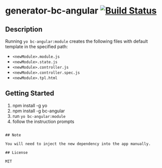 # generator-bc-angular [![Build Status](https://secure.travis-ci.org/malucky/generator-bc-generator.png?branch=master)](https://travis-ci.org/malucky/generator-bc-generator)

## Description

Running `yo bc-angular:module` creates the following files with default template in the specified path:
- `<newModule>.module.js`
- `<newModule>.state.js`
- `<newModule>.controller.js`
- `<newModule>.controller.spec.js`
- `<newModule>.tpl.html`

## Getting Started

1. npm install -g yo
2. npm install -g bc-angular
3. run `yo bc-angular:module`
4. follow the instruction prompts
```

## Note

You will need to inject the new dependency into the app manually.

## License

MIT

